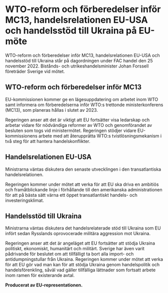 # WTO-reform och förberedelser inför MC13, handelsrelationen EU-USA och handelsstöd till Ukraina på EU-möte

WTO\-reform och förberedelser inför MC13, handelsrelationen EU\-USA och handelsstöd till Ukraina står på dagordningen under FAC handel den 25 november 2022\. Bistånds\- och utrikeshandelsminister Johan Forssell företräder Sverige vid mötet.


## WTO\-reform och förberedelser inför MC13

EU\-kommissionen kommer ge en lägesuppdatering om arbetet inom WTO samt informera om förberedelserna inför WTO:s trettonde ministerkonferens (MC13\), som planeras hållas i slutet av 2023\.

Regeringen anser att det är viktigt att EU fortsätter visa ledarskap och arbetar vidare för nödvändiga reformer av WTO och genomförandet av besluten som togs vid ministermötet. Regeringen stödjer vidare EU\-kommissionens arbete med att återupprätta WTO:s tvistlösningsmekanism i två steg för att hantera handelskonflikter.

## Handelsrelationen EU\-USA

Ministrarna väntas diskutera den senaste utvecklingen i den transatlantiska handelsrelationen.

Regeringen kommer under mötet att verka för att EU ska driva en ambitiös och framåtblickande linje i förhållande till den amerikanska administrationen för att på bästa sätt värna ett öppet transatlantiskt handels\- och investeringsklimat.

## Handelsstöd till Ukraina

Ministrarna väntas diskutera det handelsrelaterade stöd till Ukraina som EU infört sedan Rysslands oprovocerade militära aggression mot Ukraina.

Regeringen anser att det är angeläget att EU fortsätter att stödja Ukraina politiskt, ekonomiskt, humanitärt och militärt. Sverige har även varit pådrivande för beslutet om att tillfälligt ta bort alla import\- och antidumpningstullar från Ukraina. Regeringen kommer under mötet att verka för att EU gör vad man kan för att stödja Ukraina genom handelspolitik och handelsförenkling, såväl vad gäller tillfälliga lättnader som fortsatt arbete inom ramen för existerande avtal.



**Producerat av EU\-representationen.**
